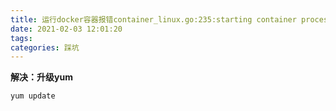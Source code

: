 ```yaml
---
title: 运行docker容器报错container_linux.go:235:starting container process caused “process_linux.go:258:appl
date: 2021-02-03 12:01:20
tags: 
categories: 踩坑
---
```


<!--more-->

**解决：升级yum**

```shell
yum update 
```